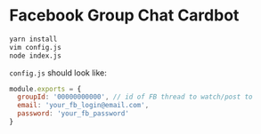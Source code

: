 # Facebook Group Chat Cardbot

```sh
yarn install
vim config.js
node index.js
```

`config.js` should look like:

```js
module.exports = {
  groupId: '00000000000', // id of FB thread to watch/post to
  email: 'your_fb_login@email.com',
  password: 'your_fb_password'
}
```